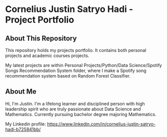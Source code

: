 # Cornelius Justin Satryo Hadi - Project Portfolio

## About This Repository
This repository holds my projects portfolio. It contains both personal projects and academic courses projects.

My latest projects are within Personal Projects/Python/Data Science/Spotify Songs Recommendation System folder, where I make a Spotify song recommendation system based on Random Forest Classifier.

## About Me
Hi, I'm Justin. I'm a lifelong learner and disciplined person with high leadership spirit who are truly passionate about Data Science
and Mathematics. Currently pursuing bachelor degree majoring Mathematics.

My Linkedin profile: https://www.linkedin.com/in/cornelius-justin-satryo-hadi-b725841bb/
